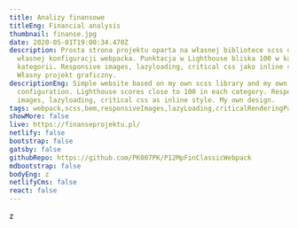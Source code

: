```yaml
---
title: Analizy finansowe
titleEng: Financial analysis
thumbnail: finanse.jpg
date: 2020-05-01T19:00:34.470Z
description: Prosta strona projektu oparta na własnej bibliotece scss oraz
  własnej konfiguracji webpacka. Punktacja w Lighthouse bliska 100 w każdej
  kategorii. Responsive images, lazyloading, critical css jako inline style.
  Własny projekt graficzny.
descriptionEng: Simple website based on my own scss library and my own webpack
  configuration. Lighthouse scores close to 100 in each category. Responsive
  images, lazyloading, critical css as inline style. My own design.
tags: webpack,scss,bem,responsiveImages,lazyLoading,criticalRenderingPath
showMore: false
live: https://finanseprojektu.pl/
netlify: false
bootstrap: false
gatsby: false
githubRepo: https://github.com/PK007PK/P12MpFinClassicWebpack
mdbootstrap: false
bodyEng: z
netlifyCms: false
react: false
---
```


z
